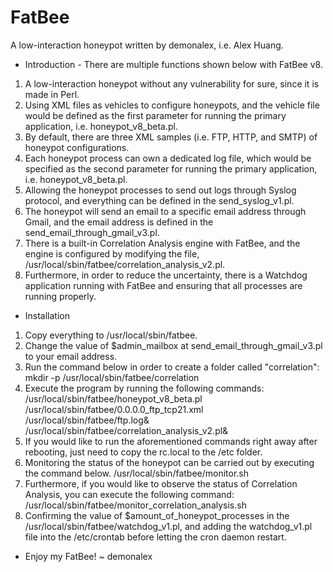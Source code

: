 # FatBee
A low-interaction honeypot written by demonalex, i.e. Alex Huang.

* Introduction - There are multiple functions shown below with FatBee v8.
1) A low-interaction honeypot without any vulnerability for sure, since it is made in Perl.
2) Using XML files as vehicles to configure honeypots, and the vehicle file would be defined as the first parameter for running the primary application, i.e. honeypot_v8_beta.pl.
3) By default, there are three XML samples (i.e. FTP, HTTP, and SMTP) of honeypot configurations.
4) Each honeypot process can own a dedicated log file, which would be specified as the second parameter for running the primary application, i.e. honeypot_v8_beta.pl.
5) Allowing the honeypot processes to send out logs through Syslog protocol, and everything can be defined in the send_syslog_v1.pl.
6) The honeypot will send an email to a specific email address through Gmail, and the email address is defined in the send_email_through_gmail_v3.pl.
7) There is a built-in Correlation Analysis engine with FatBee, and the engine is configured by modifying the file, /usr/local/sbin/fatbee/correlation_analysis_v2.pl.
8) Furthermore, in order to reduce the uncertainty, there is a Watchdog application running with FatBee and ensuring that all processes are running properly. 

* Installation
1) Copy everything to /usr/local/sbin/fatbee.
2) Change the value of $admin_mailbox at send_email_through_gmail_v3.pl to your email address.
3) Run the command below in order to create a folder called "correlation":
mkdir -p /usr/local/sbin/fatbee/correlation
4) Execute the program by running the following commands:
/usr/local/sbin/fatbee/honeypot_v8_beta.pl /usr/local/sbin/fatbee/0.0.0.0_ftp_tcp21.xml /usr/local/sbin/fatbee/ftp.log&
/usr/local/sbin/fatbee/correlation_analysis_v2.pl&
5) If you would like to run the aforementioned commands right away after rebooting, just need to copy the rc.local to the /etc folder.
6) Monitoring the status of the honeypot can be carried out by executing the command below.
/usr/local/sbin/fatbee/monitor.sh
7) Furthermore, if you would like to observe the status of Correlation Analysis, you can execute the following command:
/usr/local/sbin/fatbee/monitor_correlation_analysis.sh
8) Confirming the value of $amount_of_honeypot_processes in the /usr/local/sbin/fatbee/watchdog_v1.pl, and adding the watchdog_v1.pl file into the /etc/crontab before letting the cron daemon restart.

* Enjoy my FatBee! ~ demonalex
